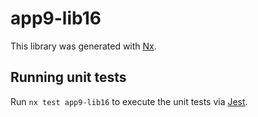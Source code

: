 # app9-lib16

This library was generated with [Nx](https://nx.dev).

## Running unit tests

Run `nx test app9-lib16` to execute the unit tests via [Jest](https://jestjs.io).
